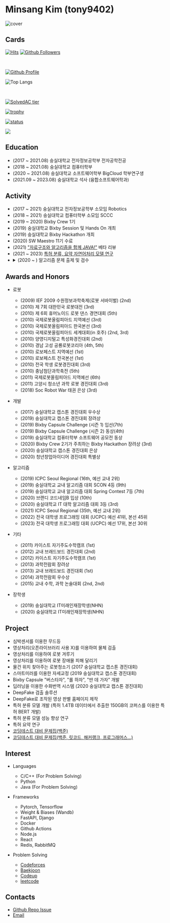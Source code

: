 # Minsang Kim (tony9402)

![cover](https://user-images.githubusercontent.com/30228292/101366236-0e64fe80-38e8-11eb-999b-e6eb16ce777b.png)


## Cards

[![Hits](https://hits.seeyoufarm.com/api/count/incr/badge.svg?url=https%3A%2F%2Fgithub.com%2Ftony9402)](https://github.com/tony9402)
[![Github Followers](https://img.shields.io/github/followers/tony9402?color=06d6a0&label=Github%20Followers&style=for-the-badge)](https://github.com/tony9402?tab=followers)

<br>

[![Github Profile](https://github-readme-stats.vercel.app/api?username=tony9402&count_private=true&hide=contribs,prs&show_icons=true&theme=vue-dark)](https://github.com/tony9402)
<br>

![Top Langs](https://github-readme-stats.vercel.app/api/top-langs/?username=tony9402&langs_count=8)
<!-- [![Top Langs](https://github-readme-stats.vercel.app/api/top-langs/?username=tony9402&layout=compact&hide=Visual%20Basic)](https://github.com/anuraghazra/github-readme-stats) -->
<br>

[![SolvedAC tier](http://mazassumnida.wtf/api/v2/generate_badge?boj=tony9402)](https://solved.ac/tony9402)
<br>

[![trophy](https://github-profile-trophy.vercel.app/?username=tony9402&row=3&column=3)](https://github.com/ryo-ma/github-profile-trophy)
<br>

[![status](https://github-readme-streak-stats.herokuapp.com/?user=tony9402)](#)

<a href="https://opgc.me/#/users/tony9402" target="_blank"><img src="https://api.opgc.me/githubs/users/tony9402/tag/?border=normal" /></a>


## Education
  - (2017 ~ 2021.08) 숭실대학교 전자정보공학부 전자공학전공
  - (2018 ~ 2021.08) 숭실대학교 컴퓨터학부
  - (2020 ~ 2021.08) 숭실대학교 소프트웨어학부 BigCloud 학부연구생
  - (2021.09 ~ 2023.08) 숭실대학교 석사 (융합소프트웨어학과)


## Activity
  - (2017 ~ 2021) 숭실대학교 전자정보공학부 소모임 Robotics
  - (2018 ~ 2021) 숭실대학교 컴퓨터학부 소모임 SCCC
  - (2019 ~ 2020) Bixby Crew 1기
  - (2019) 숭실대학교 Bixby Session 및 Hands On 개최
  - (2019) 숭실대학교 Bixby Hackathon 개최
  - (2020) SW Maestro 11기 수료
  - (2021) ["자료구조와 알고리즘을 함께 JAVA!"](http://www.kyobobook.co.kr/product/detailViewKor.laf?mallGb=KOR&ejkGb=KOR&barcode=9791165920579) 베타 리뷰
  - (2021 ~ 2023) [특허 분류, 요약 자연어처리 모델 연구](http://www.ipdaily.co.kr/2021/11/20/20/54/37/17551/%ED%8A%B9%ED%97%88%EC%97%90-%EC%B5%9C%EC%A0%81%ED%99%94%EB%90%9C-%EC%9D%B8%EA%B3%B5%EC%A7%80%EB%8A%A5ai-%EC%96%B8%EC%96%B4-%EB%AA%A8%EB%8D%B8-%EC%84%A0%EB%B3%B4%EC%9D%B8%EB%8B%A4-%ED%82%A4/)
  - <details>
    <summary>(2020 ~ ) 알고리즘 문제 출제 및 검수</summary>
    <li>&lt;문제 출제 및 검수&gt; <a href="https://www.acmicpc.net/category/detail/2269">2020 숭고한 연합 Algorithm Camp Marathon</a></li>
    <li>&lt;외부 검수진&gt; <a href="https://www.acmicpc.net/contest/view/556">제2회 가톨릭대학교 프로그래밍 경진대회 (CCPC)</a></li>
    <li>&lt;외부 검수진&gt; <a href="https://www.acmicpc.net/contest/view/557">제1회 류호석배 알고리즘 코딩 테스트</a></li>
    <li>&lt;외부 검수진&gt; <a href="https://www.acmicpc.net/contest/view/549">2020 중앙대학교 프로그래밍 경진대회(CPC)</a></li>
    <li>&lt;외부 검수진&gt; <a href="https://www.acmicpc.net/contest/view/561">Zero One Algorithm Contest 2020</a></li>
    <li>&lt;외부 검수진&gt; <a href="https://www.acmicpc.net/contest/view/580">2020 인하대학교 프로그래밍 경진대회(IUPC)</a></li>
    <li>&lt;외부 검수진&gt; <a href="https://www.acmicpc.net/contest/view/591">2020 경인지역 6개대학 연합 프로그래밍 경시대회 shake!</a></li>
    <li>&lt;외부 검수진&gt; <a href="https://www.acmicpc.net/contest/view/590">2021 ICPC Sinchon Winter Algorithm Camp Contest</a></li>
    <li>&lt;외부 검수진&gt; <a href="https://www.acmicpc.net/contest/view/601">2021 IGRUS Newbie Programming Contest</a></li>
    <li>&lt;외부 검수진&gt; <a href="https://www.acmicpc.net/contest/view/603">제2회 류호석배 알고리즘 코딩 테스트</a></li>
    <li>&lt;외부 검수진&gt; <a href="https://www.acmicpc.net/contest/view/486">제1회 가톨릭대학교 프로그래밍 경진대회 (CCPC) (대회 이후 재검수에 참여)</a></li>
    <li>&lt;외부 검수진&gt; <a href="https://www.acmicpc.net/contest/view/666">제3회 류호석배 알고리즘 코딩 테스트</a></li>
    <li>&lt;문제 출제&gt; <a href="https://fastcampus.co.kr/dev_online_codingtest">FastCampus</a></li>
    <li>&lt;외부 검수진&gt; <a href="https://www.acmicpc.net/contest/view/683">중앙대학교 NPC</a></li>
    <li>&lt;외부 검수진&gt; <a href="https://www.acmicpc.net/contest/view/689">제3회 가톨릭대학교 프로그래밍 경진대회 (CCPC)</a></li>
    <li>&lt;외부 검수진&gt; <a href="https://www.acmicpc.net/contest/view/709">2021 인하대학교 프로그래밍 경진대회(IUPC)</a></li>
    <li>&lt;외부 검수진&gt; <a href="https://www.acmicpc.net/contest/view/708">선린 가을맞이 알고리즘 챌린지</a></li>
    <li>&lt;외부 검수진&gt; <a href="https://www.acmicpc.net/contest/view/700">2021 연세대학교 프로그래밍 경진대회</a></li>
    <li>&lt;외부 검수진&gt; <a href="https://www.acmicpc.net/contest/view/690">제 3회 가톨릭대학교 프로그래밍 경진대회 (CCPC)</a></li>
    <li>&lt;외부 검수진&gt; <a href="https://www.acmicpc.net/contest/view/728">INU 코드페스티벌 2021</a></li>
    <li>&lt;대회 문제 출제&gt; <a href="https://www.acmicpc.net/contest/view/746">2021 경인지역 6개대학 연합 프로그래밍 경시대회 shake!</a></li>
    <li>&lt;외부 검수진&gt; <a href="https://www.acmicpc.net/contest/view/755">가희와 함께 하는 3회 코딩테스트</a></li>
    <li>&lt;외부 검수진&gt; <a href="https://www.acmicpc.net/contest/view/766">2022 중앙대학교 CHAC(ChAOS Hello2022 Algorithm Contest)</a></li>
    <li>&lt;외부 검수진&gt; <a href="https://www.acmicpc.net/contest/view/760">2022 ICPC Sinchon Winter Algorithm Camp Contest</a></li>
    <li>&lt;외부 검수진&gt; <a href="https://www.acmicpc.net/contest/view/771">2022 성균관대학교 프로그래밍 경진대회</a></li>
    <li>&lt;외부 검수진&gt; <a href="https://www.acmicpc.net/contest/view/776">2022 연세대학교 신학기맞이 프로그래밍 경진대회</a></li>
    <li>&lt;내부 검수진&gt; <a href="https://www.acmicpc.net/contest/view/786">2022 숭고한 연합 알고리즘 콘테스트</a></li>
    <li>&lt;외부 검수진&gt; <a href="https://www.acmicpc.net/contest/view/799">2022 DGIST 현풍전산배 알고리즘 대회</a></li>
    <li>&lt;외부 검수진&gt; <a href="https://www.acmicpc.net/contest/view/798">2022 서강대학교 청정수컵</a></li>
    <li>&lt;외부 검수진&gt; <a href="https://www.acmicpc.net/contest/view/775">제4회 가톨릭대학교 프로그래밍 경진대회 (CCPC)</a></li>
    <li>&lt;외부 검수진&gt; <a href="https://www.acmicpc.net/contest/view/792">제1회 곰곰컵</a></li>
    <li>&lt;외부 검수진&gt; <a href="https://www.acmicpc.net/contest/view/819">가희와 함께 하는 코딩테스트 4회</a></li>
    <li>&lt;외부 검수진&gt; <a href="https://www.acmicpc.net/contest/view/843">2022 ICPC Sinchon Summer Algorithm Camp Contest</a></li>
    <li>&lt;외부 검수진&gt; <a href="https://www.acmicpc.net/contest/view/859">2022 부산대학교 CodeRace</a></li>
    <li>&lt;외부 검수진&gt; <a href="https://www.acmicpc.net/contest/view/866">2022 중앙대학교 프로그래밍 경진대회(CPC)</a></li>
    <li>&lt;외부 검수진&gt; <a href="https://www.acmicpc.net/category/detail/3260">제13기 알고리즘 대회</a></li>
    <li>&lt;외부 검수진&gt; <a href="https://www.acmicpc.net/contest/view/880">제1회 서울과학기술대학교 컴퓨터공학과 알고리즘 대회</a></li>
    <li>&lt;외부 검수진&gt; <a href="https://www.acmicpc.net/contest/view/902">2022 아주대학교 프로그래밍 경시대회 APC</a></li>
    <li>&lt;외부 검수진&gt; <a href="https://www.acmicpc.net/contest/view/899">2022 Sogang Programming Contest Open</a></li>
    <li>&lt;외부 검수진&gt; <a href="https://www.acmicpc.net/contest/view/921">Zero One Algorithm Contest 2022</a></li>
    <li>&lt;외부 검수진&gt; <a href="https://www.acmicpc.net/contest/view/933">제1회 보라매컵 예선</a></li>
    <li>&lt;외부 검수진&gt; <a href="https://www.acmicpc.net/contest/view/932">제1회 보라매컵 본선</a></li>
    <li>&lt;외부 검수진&gt; <a href="https://www.acmicpc.net/contest/view/939">아니메컵 2쿨</a></li>
    <li>&lt;외부 검수진&gt; <a href="https://www.acmicpc.net/category/680">제8회 한양대학교 프로그래밍 경시대회</a></li>
    <li>&lt;외부 검수진&gt; <a href="https://www.acmicpc.net/contest/view/952">2023 KSA Automata Winter Contest</a></li>
    <li>&lt;외부 검수진&gt; <a href="https://www.acmicpc.net/contest/view/956">제1회 흐즈로컵</a></li>
    <li>&lt;외부 검수진&gt; <a href="https://www.acmicpc.net/contest/view/960">2023 중앙대학교 CHAC (ChAOS Hello2023 Algorithm Contest)</a></li>
    <li>&lt;외부 검수진&gt; <a href="https://www.acmicpc.net/contest/view/962">2022 경인지역 6개 대학 연합 프로그래밍 경시대회 shake!</a></li>
    <li>&lt;외부 검수진&gt; <a href="https://www.acmicpc.net/contest/view/970">2023 UNIST-DGIST-POSTECH 연합 프로그래밍 경진대회 (2023 UDPC)</a></li>
    <li>&lt;외부 검수진&gt; <a href="https://www.acmicpc.net/contest/view/967">제1회 와쿠(AGCU)컵</a></li>
    <li>&lt;외부 검수진&gt; <a href="https://www.acmicpc.net/contest/view/1014">2023 POSTECH Programming Contest</a></li>
    <li>&lt;외부 검수진&gt; <a href="https://www.acmicpc.net/contest/view/1061">FunctionCup 2023</a></li>
    <li>&lt;외부 검수진&gt; <a href="https://www.acmicpc.net/contest/view/1057">월간 향유회 2023. 06.</a></li>
    <li>&lt;외부 검수진&gt; <a href="https://www.acmicpc.net/contest/view/1078">월간 향유회 2023. 07</a></li>
    <li>&lt;외부 검수진&gt; <a href="https://www.acmicpc.net/contest/view/985">제1회 유틸컵 - Chapter 1</a></li>
    <li>&lt;외부 검수진&gt; <a href="https://www.acmicpc.net/contest/view/1080">제2회 흐즈로컵</a></li>
    <li>&lt;외부 검수진&gt; <a href="https://www.acmicpc.net/contest/view/1094">월간 향유회 2023. 08.</a></li>
    <li>&lt;외부 검수진&gt; <a href="https://www.acmicpc.net/contest/view/1095">2023 전남대학교 PIMM 알고리즘 파티</a></li>
    <li>&lt;외부 검수진&gt; <a href="https://www.acmicpc.net/contest/view/1088">제1회 임스의 메이플컵</a></li>
    <li>&lt;외부 검수진&gt; <a href="https://www.acmicpc.net/contest/view/1116">제2회 보라매컵 예선</a></li>
    <li>&lt;외부 검수진&gt; <a href="https://www.acmicpc.net/contest/view/1058">2023 브실컵</a></li>
    <li>&lt;외부 검수진&gt; <a href="https://www.acmicpc.net/contest/view/1100">2023 국민대학교 & 중앙대학교 프로그래밍 경진대회</a></li>
    <li>&lt;외부 검수진&gt; <a href="https://www.acmicpc.net/contest/view/1079">제1회 유틸컵 - Chapter 2</a></li>
    <li>&lt;외부 검수진&gt; <a href="https://www.acmicpc.net/contest/view/1128">월간 향유회 2023. 09.</a></li>
    <li>&lt;외부 검수진&gt; <a href="https://www.acmicpc.net/contest/view/1117">제2회 보라매컵 본선</a></li>
    <li>&lt;외부 검수진&gt; <a href="https://www.acmicpc.net/contest/view/1149">월간 향유회 2023. 10.</a></li>
    <li>&lt;외부 검수진&gt; <a href="https://www.acmicpc.net/contest/view/1200">월간 향유회 2023. 11.</a></li>
    <li>&lt;외부 검수진&gt; <a href="https://www.acmicpc.net/contest/view/1219">월간 향유회 2023. 12.</a></li>
    <li>&lt;외부 검수진&gt; <a href="https://www.acmicpc.net/contest/view/1234">월간 향유회 2024. 01.</a></li>
    <li>&lt;개인 출제 문제 검수&gt;<a href="https://www.acmicpc.net/problem/23807">두 단계 최단 경로 3</a></li>
    <li>&lt;개인 출제 문제 검수&gt;<a href="https://www.acmicpc.net/problem/23808">골뱅이 찍기 - ㅂ</a></li>
    <li>&lt;개인 출제 문제 검수&gt;<a href="https://www.acmicpc.net/problem/23809">골뱅이 찍기 - 돌아간 ㅈ</a></li>
    <li>&lt;개인 출제 문제 검수&gt;<a href="https://www.acmicpc.net/problem/23810">골뱅이 찍기 - 뒤집힌 ㅋ</a></li>
    <li>&lt;개인 출제 문제 검수&gt;<a href="https://www.acmicpc.net/problem/23811">골뱅이 찍기 - ㅌ</a></li>
    <li>&lt;개인 출제 문제 검수&gt;<a href="https://www.acmicpc.net/problem/23812">골뱅이 찍기 - 돌아간 ㅍ</a></li>
    <li>&lt;개인 출제 문제 검수&gt;<a href="https://www.acmicpc.net/problem/23840">두 단계 최단 경로 4</a></li>
    <li>&lt;개인 출제 문제 검수&gt;<a href="https://www.acmicpc.net/problem/23881">알고리즘 수업 - 선택 정렬 1</a></li>
    <li>&lt;개인 출제 문제 검수&gt;<a href="https://www.acmicpc.net/problem/23882">알고리즘 수업 - 선택 정렬 2</a></li>
    <li>&lt;개인 출제 문제 검수&gt;<a href="https://www.acmicpc.net/problem/23883">알고리즘 수업 - 선택 정렬 3</a></li>
    <li>&lt;개인 출제 문제 검수&gt;<a href="https://www.acmicpc.net/problem/23884">알고리즘 수업 - 선택 정렬 4</a></li>
    <li>&lt;개인 출제 문제 검수&gt;<a href="https://www.acmicpc.net/problem/23899">알고리즘 수업 - 선택 정렬 5</a></li>
    <li>&lt;개인 출제 문제 검수&gt;<a href="https://www.acmicpc.net/problem/23900">알고리즘 수업 - 선택 정렬 6</a></li>
    <li>&lt;개인 출제 문제 검수&gt;<a href="https://www.acmicpc.net/problem/23968">알고리즘 수업 - 버블 정렬 1</a></li>
    <li>&lt;개인 출제 문제 검수&gt;<a href="https://www.acmicpc.net/problem/23969">알고리즘 수업 - 버블 정렬 2</a></li>
    <li>&lt;개인 출제 문제 검수&gt;<a href="https://www.acmicpc.net/problem/23970">알고리즘 수업 - 버블 정렬 3</a></li>
    <li>&lt;개인 출제 문제 검수&gt;<a href="https://www.acmicpc.net/problem/24051">알고리즘 수업 - 삽입 정렬 1</a></li>
    <li>&lt;개인 출제 문제 검수&gt;<a href="https://www.acmicpc.net/problem/24052">알고리즘 수업 - 삽입 정렬 2</a></li>
    <li>&lt;개인 출제 문제 검수&gt;<a href="https://www.acmicpc.net/problem/24053">알고리즘 수업 - 삽입 정렬 3</a></li>
    <li>&lt;개인 출제 문제 검수&gt;<a href="https://www.acmicpc.net/problem/24054">알고리즘 수업 - 삽입 정렬 4</a></li>
    <li>&lt;개인 출제 문제 검수&gt;<a href="https://www.acmicpc.net/problem/24055">알고리즘 수업 - 삽입 정렬 5</a></li>
    <li>&lt;개인 출제 문제 검수&gt;<a href="https://www.acmicpc.net/problem/24056">알고리즘 수업 - 삽입 정렬 6</a></li>
    <li>&lt;개인 출제 문제 검수&gt;<a href="https://www.acmicpc.net/problem/24060">알고리즘 수업 - 병합 정렬 1</a></li>
    <li>&lt;개인 출제 문제 검수&gt;<a href="https://www.acmicpc.net/problem/24061">알고리즘 수업 - 병합 정렬 2</a></li>
    <li>&lt;개인 출제 문제 검수&gt;<a href="https://www.acmicpc.net/problem/24062">알고리즘 수업 - 병합 정렬 3</a></li>
    <li>&lt;개인 출제 문제 검수&gt;<a href="https://www.acmicpc.net/problem/24090">알고리즘 수업 - 퀵 정렬 1</a></li>
    <li>&lt;개인 출제 문제 검수&gt;<a href="https://www.acmicpc.net/problem/24091">알고리즘 수업 - 퀵 정렬 2</a></li>
    <li>&lt;개인 출제 문제 검수&gt;<a href="https://www.acmicpc.net/problem/24092">알고리즘 수업 - 퀵 정렬 3</a></li>
    <li>&lt;개인 출제 문제 검수&gt;<a href="https://www.acmicpc.net/problem/24173">알고리즘 수업 - 힙 정렬 1</a></li>
    <li>&lt;개인 출제 문제 검수&gt;<a href="https://www.acmicpc.net/problem/24174">알고리즘 수업 - 힙 정렬 2</a></li>
    <li>&lt;개인 출제 문제 검수&gt;<a href="https://www.acmicpc.net/problem/23721">k개의 부분 배열과 쿼리</a></li>
    <li>&lt;개인 출제 문제 검수&gt;<a href="https://www.acmicpc.net/problem/24049">정원 (Easy)</a></li>
    <li>&lt;개인 출제 문제 검수&gt;<a href="https://www.acmicpc.net/problem/24050">정원 (Hard)</a></li>
    <li>&lt;개인 출제 문제 검수&gt;<a href="https://www.acmicpc.net/problem/24057">실수</a></li>
    <li>&lt;개인 출제 문제 검수&gt;<a href="https://www.acmicpc.net/problem/24058">Coprime</a></li>
    <li>&lt;개인 출제 문제 검수&gt;<a href="https://www.acmicpc.net/problem/24059">Function</a></li>
    <li>&lt;개인 출제 문제 검수&gt;<a href="https://www.acmicpc.net/problem/24064">Intersections</a></li>
    <li>&lt;개인 출제 문제 검수&gt;<a href="https://www.acmicpc.net/problem/24065">Present</a></li>
    <li>&lt;개인 출제 문제 검수&gt;<a href="https://www.acmicpc.net/problem/24313">알고리즘 수업 - 점근적 표기 1</a></li>
    <li>&lt;개인 출제 문제 검수&gt;<a href="https://www.acmicpc.net/problem/24314">알고리즘 수업 - 점근적 표기 2</a></li>
    <li>&lt;개인 출제 문제 검수&gt;<a href="https://www.acmicpc.net/problem/24315">알고리즘 수업 - 점근적 표기 3</a></li>
    <li>&lt;개인 출제 문제 검수&gt;<a href="https://www.acmicpc.net/problem/24368">알고리즘 수업 - 점근적 표기 4</a></li>
    <li>&lt;개인 출제 문제 검수&gt;<a href="https://www.acmicpc.net/problem/24369">알고리즘 수업 - 점근적 표기 5</a></li>
    <li>&lt;개인 출제 문제 검수&gt;<a href="https://www.acmicpc.net/problem/24370">알고리즘 수업 - 점근적 표기 6</a></li>
    <li>&lt;개인 출제 문제 검수&gt;<a href="https://www.acmicpc.net/problem/24430">알고리즘 수업 - 행렬 경로 문제 7</a></li>
    <li>&lt;개인 출제 문제 검수&gt;<a href="https://www.acmicpc.net/problem/24443">알고리즘 수업 - 선택 알고리즘 4</a></li>
    <li>&lt;개인 출제 문제 검수&gt;<a href="https://www.acmicpc.net/problem/24444">알고리즘 수업 - 너비 우선 탐색 1</a></li>
    <li>&lt;개인 출제 문제 검수&gt;<a href="https://www.acmicpc.net/problem/24445">알고리즘 수업 - 너비 우선 탐색 2</a></li>
    <li>&lt;개인 출제 문제 검수&gt;<a href="https://www.acmicpc.net/problem/24446">알고리즘 수업 - 너비 우선 탐색 3</a></li>
    <li>&lt;개인 출제 문제 검수&gt;<a href="https://www.acmicpc.net/problem/24447">알고리즘 수업 - 너비 우선 탐색 4</a></li>
    <li>&lt;개인 출제 문제 검수&gt;<a href="https://www.acmicpc.net/problem/24429">알고리즘 수업 - 행렬 경로 문제 6</a></li>
    <li>&lt;개인 출제 문제 검수&gt;<a href="https://www.acmicpc.net/problem/24428">알고리즘 수업 - 행렬 경로 문제 5</a></li>
    <li>&lt;개인 출제 문제 검수&gt;<a href="https://www.acmicpc.net/problem/24427">알고리즘 수업 - 행렬 경로 문제 4</a></li>
    <li>&lt;개인 출제 문제 검수&gt;<a href="https://www.acmicpc.net/problem/24426">알고리즘 수업 - 행렬 경로 문제 3</a></li>
    <li>&lt;개인 출제 문제 검수&gt;<a href="https://www.acmicpc.net/problem/24419">알고리즘 수업 - 행렬 경로 문제 2</a></li>
    <li>&lt;개인 출제 문제 검수&gt;<a href="https://www.acmicpc.net/problem/24418">알고리즘 수업 - 행렬 경로 문제 1</a></li>
    <li>&lt;개인 출제 문제 검수&gt;<a href="https://www.acmicpc.net/problem/24417">알고리즘 수업 - 피보나치 수 2</a></li>
    <li>&lt;개인 출제 문제 검수&gt;<a href="https://www.acmicpc.net/problem/24416">알고리즘 수업 - 피보나치 수 1</a></li>
    <li>&lt;개인 출제 문제 검수&gt;<a href="https://www.acmicpc.net/problem/24415">편지</a></li>
    <li>&lt;개인 출제 문제 검수&gt;<a href="https://www.acmicpc.net/problem/25310">곰곰이의 아르바이트</a></li>
    <li>&lt;개인 출제 문제 검수&gt;<a href="https://www.acmicpc.net/problem/25686">1차원</a></li>
    <li>&lt;개인 출제 문제 검수&gt;<a href="https://www.acmicpc.net/problem/25687">2차원</a></li>
    <li>&lt;개인 출제 문제 검수&gt;<a href="https://www.acmicpc.net/problem/24508">나도리팡</a></li>
    <li>&lt;개인 출제 문제 검수&gt;<a href="https://www.acmicpc.net/problem/24484">알고리즘 수업 - 깊이 우선 탐색 6</a></li>
    <li>&lt;개인 출제 문제 검수&gt;<a href="https://www.acmicpc.net/problem/24483">알고리즘 수업 - 깊이 우선 탐색 5</a></li>
    <li>&lt;개인 출제 문제 검수&gt;<a href="https://www.acmicpc.net/problem/24482">알고리즘 수업 - 깊이 우선 탐색 4</a></li>
    <li>&lt;개인 출제 문제 검수&gt;<a href="https://www.acmicpc.net/problem/24481">알고리즘 수업 - 깊이 우선 탐색 3</a></li>
    <li>&lt;개인 출제 문제 검수&gt;<a href="https://www.acmicpc.net/problem/24480">알고리즘 수업 - 깊이 우선 탐색 2</a></li>
    <li>&lt;개인 출제 문제 검수&gt;<a href="https://www.acmicpc.net/problem/24479">알고리즘 수업 - 깊이 우선 탐색 1</a></li>
    <li>&lt;개인 출제 문제 검수&gt;<a href="https://www.acmicpc.net/problem/25683">행렬 곱셈 순서 4</a></li>
    <li>&lt;개인 출제 문제 검수&gt;<a href="https://www.acmicpc.net/problem/25682">체스판 다시 칠하기 2</a></li>
    <li>&lt;개인 출제 문제 검수&gt;<a href="https://www.acmicpc.net/problem/25538">모험가 길드</a></li>
    <li>&lt;개인 출제 문제 검수&gt;<a href="https://www.acmicpc.net/problem/27158">펜토미노</a></li>
    <li>&lt;개인 출제 문제 검수&gt;<a href="https://www.acmicpc.net/problem/27077">16강과 쿼리</a></li>
    <li>&lt;개인 출제 문제 검수&gt;<a href="https://www.acmicpc.net/problem/26170">사과 빨리 먹기</a></li>
    <li>&lt;개인 출제 문제 검수&gt;<a href="https://www.acmicpc.net/problem/26169">세 번 이내에 사과를 먹자</a></li>
    <li>&lt;개인 출제 문제 검수&gt;<a href="https://www.acmicpc.net/problem/26168">배열 전체 탐색하기</a></li>
    <li>&lt;개인 출제 문제 검수&gt;<a href="https://www.acmicpc.net/problem/26167">헥소미노</a></li>
    <li>&lt;개인 출제 문제 검수&gt;<a href="https://www.acmicpc.net/problem/26166">끝말잇기 하실 분!!</a></li>
    <li>&lt;개인 출제 문제 검수&gt;<a href="https://www.acmicpc.net/problem/26043">식당 메뉴</a></li>
    <li>&lt;개인 출제 문제 검수&gt;<a href="https://www.acmicpc.net/problem/26042">식당 입구 대기 줄</a></li>
    <li>&lt;개인 출제 문제 검수&gt;<a href="https://www.acmicpc.net/problem/26041">비슷한 전화번호 표시</a></li>
    <li>&lt;개인 출제 문제 검수&gt;<a href="https://www.acmicpc.net/problem/26040">특정 대문자를 소문자로 바꾸기</a></li>
    <li>&lt;개인 출제 문제 검수&gt;<a href="https://www.acmicpc.net/problem/25979">시간 구간 다중 업데이트 최대 합</a></li>
    <li>&lt;개인 출제 문제 검수&gt;<a href="https://www.acmicpc.net/problem/25978">2차원 배열 다중 업데이트 다중 합</a></li>
    <li>&lt;개인 출제 문제 검수&gt;<a href="https://www.acmicpc.net/problem/25977">k개 사과 트리 노드만으로 배를 최대로 수확하기</a></li>
    <li>&lt;개인 출제 문제 검수&gt;<a href="https://www.acmicpc.net/problem/25976">k개 트리 노드에서 사과와 배를 최대로 수확하기</a></li>
    <li>&lt;개인 출제 문제 검수&gt;<a href="https://www.acmicpc.net/problem/25827">시간 구간 다중 업데이트 다중 합</a></li>
    <li>&lt;개인 출제 문제 검수&gt;<a href="https://www.acmicpc.net/problem/25826">2차원 배열 다중 업데이트 단일 합</a></li>
    <li>&lt;개인 출제 문제 검수&gt;<a href="https://www.acmicpc.net/problem/25825">빠른 무작위 메시지 전달</a></li>
    <li>&lt;개인 출제 문제 검수&gt;<a href="https://www.acmicpc.net/problem/25824">빠른 오름차순 메시지 전달</a></li>
    <li>&lt;개인 출제 문제 검수&gt;<a href="https://www.acmicpc.net/problem/25823">조합의 합의 합</a></li>
    <li>&lt;개인 출제 문제 검수&gt;<a href="https://www.acmicpc.net/problem/25822">2000문제 푼 임스</a></li>
    <li>&lt;개인 출제 문제 검수&gt;<a href="https://www.acmicpc.net/problem/25691">k개 트리 노드에서 사과를 최대로 수확하기</a></li>
    <li>&lt;개인 출제 문제 검수&gt;<a href="https://www.acmicpc.net/problem/25690">트리를 복잡하게 색칠하는 최소 비용</a></li>
    <li>&lt;개인 출제 문제 검수&gt;<a href="https://www.acmicpc.net/problem/25689">고속의 무작위 숫자 탐색</a></li>
    <li>&lt;개인 출제 문제 검수&gt;<a href="https://www.acmicpc.net/problem/25688">빠른 무작위 숫자 탐색</a></li>
    </details>

## Awards and Honors
  - 로봇
    - (2009) IEF 2009 수원정보과학축제(로봇 서바이벌) (2nd)
    - (2010) 제 7회 대한민국 로봇대전 (3rd)
    - (2010) 제 6회 휴머노이드 로봇 댄스 경연대회 (5th)
    - (2010) 국제로봇올림피아드 지역예선 (3rd)
    - (2010) 국제로봇올림피아드 한국본선 (3rd)
    - (2010) 국제로봇올림피아드 세계대회(in 호주) (2nd, 3rd)
    - (2010) 양영디지털고 특성화경진대회 (2nd)
    - (2010) 경남 고성 공룡로봇코리아 (4th, 5th)
    - (2010) 로보페스트 지역예선 (1st)
    - (2010) 로보페스트 전국본선 (1st)
    - (2010) 전국 학생 로봇경진대회 (3rd)
    - (2010) 충남첨단과학축전 (5th)
    - (2011) 국제로봇올림피아드 지역예선 (6th)
    - (2011) 고양시 청소년 과학 로봇 경진대회 (3rd)
    - (2018) Soc Robot War 태권 은상 (3rd)
    
  - 개발
    - (2017) 숭실대학교 캡스톤 경진대회 우수상
    - (2019) 숭실대학교 캡스톤 경진대회 장려상
    - (2019) Bixby Capsule Challenge (시즌 1) 입선(7th)
    - (2019) Bixby Capsule Challenge (시즌 2) 동상(4th)
    - (2019) 숭실대학교 컴퓨터학부 소프트웨어 공모전 동상
    - (2020) Bixby Crew 2기가 주최하는 Bixby Hackathon 장려상 (3rd)
    - (2020) 숭실대학교 캡스톤 경진대회 은상
    - (2020) 청년창업아이디어 경진대회 특별상
    
  - 알고리즘
    - (2019) ICPC Seoul Regional (16th, 예선 교내 2위)
    - (2019) 숭실대학교 교내 알고리즘 대회 SCON 4등 (9th)
    - (2019) 숭실대학교 교내 알고리즘 대회 Spring Contest 7등 (7th)
    - (2020) 브랜디 코드네임B 입상 (10th)
    - (2020) 숭실대학교 IT 대학 알고리즘 대회 3등 (3rd)
    - (2021) ICPC Seoul Regional (35th, 예선 교내 2위)
    - (2022) 전국 대학생 프로그래밍 대회 (UCPC) 예선 41위, 본선 45위
    - (2023) 전국 대학생 프로그래밍 대회 (UCPC) 예선 17위, 본선 30위
    
  - 기타
    - (2011) 카이스트 자기주도수학캠프 (1st)
    - (2012) 교내 브래드보드 경진대회 (2nd)
    - (2012) 카이스트 자기주도수학캠프 (1st)
    - (2013) 과학전람회 장려상
    - (2013) 교내 브래드보드 경진대회 (1st)
    - (2014) 과학전람회 우수상
    - (2015) 교내 수학, 과학 논술대회 (2nd, 2nd)
  
  - 장학생
    - (2019) 숭실대학교 IT미래인재장학생(NHN)
    - (2020) 숭실대학교 IT미래인재장학생(NHN)
     
    
## Project
  - 심박센서를 이용한 무드등
  - 영상처리(오픈라이브러리 사용 X)를 이용하여 물체 검출
  - 영상처리를 이용하여 로봇 겨루기
  - 영상처리를 이용하여 로봇 장애물 피해 달리기
  - 물건 위치 찾아주는 로봇청소기 (2017 숭실대학교 캡스톤 경진대회)
  - 스마트미러를 이용한 자세교정 (2019 숭실대학교 캡스톤 경진대회)
  - Bixby Capsule "버스타자", "롤 하자", "딴 데 가자" 개발
  - 딥러닝을 이용한 수화번역 시스템 (2020 숭실대학교 캡스톤 경진대회)
  - DeepFake 검출 솔루션
  - DeepFake로 조작된 영상 판별 홈페이지 제작
  - 특허 분류 모델 개발 (특허 1.4TB 데이터에서 추출한 150GB의 코퍼스를 이용한 특허 BERT 개발)
  - 특허 분류 모델 성능 향상 연구
  - 특허 요약 연구
  - [코딩테스트 대비 문제집(백준)](https://github.com/tony9402/baekjoon)
  - [코딩테스트 대비 문제집(백준, 릿코드, 해커랭크, 프로그래머스...)](https://algorithm.tony9402.com)

## Interest
 - Languages
   - C/C++ (For Problem Solving)
   - Python 
   - Java (For Problem Solving)
   
 - Frameworks
   - Pytorch, Tensorflow
   - Weight & Biases (Wandb)
   - FastAPI, Django
   - Docker
   - Github Actions
   - Node.js
   - React
   - Redis, RabbitMQ
   
 - Problem Solving
   - [Codeforces](https://codeforces.com/profile/_tony9402)
   - [Baekjoon](https://www.acmicpc.net/user/tony9402)
   - [Codeup](https://codeup.kr/userinfo.php?user=tony9402)
   - [leetcode](https://leetcode.com/tony9402/)
  
## Contacts
  - [Github Repo Issue](https://github.com/tony9402/tony9402/issues)
  - [Email](mailto:tony9402@naver.com)
